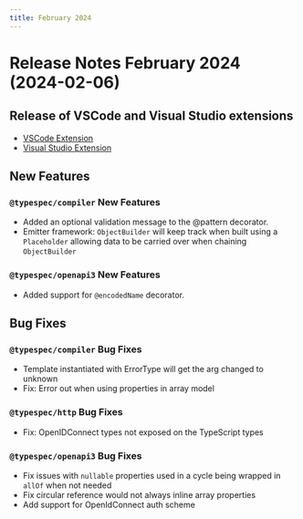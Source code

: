 ```yaml
---
title: February 2024
---
```


# Release Notes February 2024 (2024-02-06)

## Release of VSCode and Visual Studio extensions

- [VSCode Extension](https://marketplace.visualstudio.com/items?itemName=typespec.typespec-vscode)
- [Visual Studio Extension](https://marketplace.visualstudio.com/items?itemName=typespec.typespecvs)

## New Features

### `@typespec/compiler` New Features

- Added an optional validation message to the @pattern decorator.
- Emitter framework: `ObjectBuilder` will keep track when built using a `Placeholder` allowing data to be carried over when chaining `ObjectBuilder`

### `@typespec/openapi3` New Features

- Added support for `@encodedName` decorator.

## Bug Fixes

### `@typespec/compiler` Bug Fixes

- Template instantiated with ErrorType will get the arg changed to unknown
- Fix: Error out when using properties in array model

### `@typespec/http` Bug Fixes

- Fix: OpenIDConnect types not exposed on the TypeScript types

### `@typespec/openapi3` Bug Fixes

- Fix issues with `nullable` properties used in a cycle being wrapped in `allOf` when not needed
- Fix circular reference would not always inline array properties
- Add support for OpenIdConnect auth scheme
